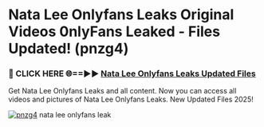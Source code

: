 # Nata Lee Onlyfans Leaks Original Videos 0nlyFans Leaked - Files Updated! (pnzg4)

<h3>🔴 CLICK HERE 🌐==►► <a href="https://tinyurl.com/2wckxsce" rel="nofollow">Nata Lee Onlyfans Leaks Updated Files</a></h3>

Get Nata Lee Onlyfans Leaks and all content. Now you can access all videos and pictures of Nata Lee Onlyfans Leaks. New Updated Files 2025!

[![pnzg4](https://i.imgur.com/AFduVYN.gif)](https://tinyurl.com/2wckxsce)
nata lee onlyfans leak